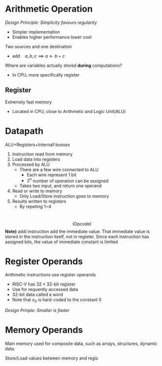 # Arithmetic Operation
*Design Principle: Simplicity favours regularity*
- Simpler implementation
- Enables higher performance lower cost

Two sources and one destination
- $\text{add}\quad a,b,c\implies a\leftarrow b+c$

Where are variables actually stored **during** computations?
- In CPU, more specifically register

## Register
Extremely fast memory
- Located in CPU, close to Arithmetic and Logic Unit(ALU)

# Datapath
ALU+Registers+Internall busses
1. Instruction read from memory
2. Load data into registers
3. Processed by ALU
	- There are a few wire connected to ALU
		- Each wire represent 1 bit
		- $2^{n}$ number of operation can be assigned
	- Takes two input, and return one operand
4. Read or write to memory
	- Only Load/Store instruction goes to memory
5. Results written to registers
	- By repeting 1~4

# 
$$\text{(Opcode) }$$
**Note)** addi instruction add the immediate value. That immediate value is stored in the instruction itself, not in register. Since each instruction has assigned bits, the value of immediate constant is limited

# Register Operands
Arithmetic instructions use register operands
- RISC-V has $32\times 32$-bit register
- Use for requently accessed data
- $32$-bit data called a word
- Note that $x_{0}$ is hard-coded to the constant 0

*Design Prinple: Smaller is faster*

# Memory Operands
Main memory used for composite data, such as arrays, structures, dynamic data.

Store/Load values between memory and regis
